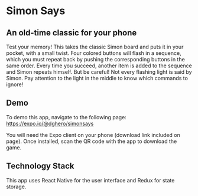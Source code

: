 # Simon Says

## An old-time classic for your phone
Test your memory! This takes the classic Simon board and puts it in your pocket, with a small twist. Four colored buttons will flash in a sequence, which you must repeat back by pushing the corresponding buttons in the same order. Every time you succeed, another item is added to the sequence and Simon repeats himself. But be careful! Not every flashing light is said by Simon. Pay attention to the light in the middle to know which commands to ignore!

## Demo
To demo this app, navigate to the following page:
https://expo.io/@dghero/simonsays

You will need the Expo client on your phone (download link included on page). Once installed, scan the QR code with the app to download the game.

## Technology Stack
This app uses React Native for the user interface and Redux for state storage.
